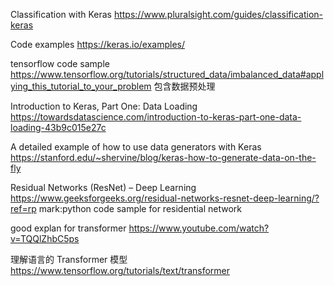 Classification with Keras
https://www.pluralsight.com/guides/classification-keras

Code examples
https://keras.io/examples/

tensorflow code sample
https://www.tensorflow.org/tutorials/structured_data/imbalanced_data#applying_this_tutorial_to_your_problem
包含数据预处理

Introduction to Keras, Part One: Data Loading
https://towardsdatascience.com/introduction-to-keras-part-one-data-loading-43b9c015e27c


A detailed example of how to use data generators with Keras
https://stanford.edu/~shervine/blog/keras-how-to-generate-data-on-the-fly



Residual Networks (ResNet) – Deep Learning  
https://www.geeksforgeeks.org/residual-networks-resnet-deep-learning/?ref=rp
mark:python code sample for residential network


good explan for transformer
https://www.youtube.com/watch?v=TQQlZhbC5ps


理解语言的 Transformer 模型
https://www.tensorflow.org/tutorials/text/transformer